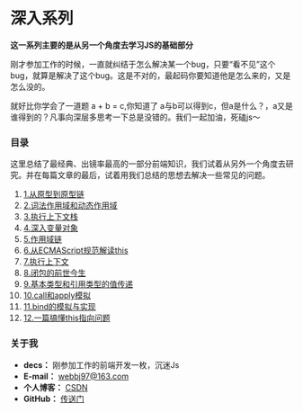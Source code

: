<!--
 * @desc:
 * @Author: 余光
 * @Email: webbj97@163.com
 * @Date: 2019-11-21 17:45:26
 -->
# 深入系列

**这一系列主要的是从另一个角度去学习JS的基础部分**

刚才参加工作的时候，一直就纠结于怎么解决某一个bug，只要“看不见”这个bug，就算是解决了这个bug。这是不对的，最起码你要知道他是怎么来的，又是怎么没的。

就好比你学会了一道题 a + b = c,你知道了 a与b可以得到c，但a是什么？，a又是谁得到的？凡事向深层多思考一下总是没错的。我们一起加油，死磕js～

### 目录

这里总结了最经典、出镜率最高的一部分前端知识，我们试着从另外一个角度去研究。并在每篇文章的最后，试着用我们总结的思想去解决一些常见的问题。

1. [1.从原型到原型链](1.从原型到原型链.md)
2. [2.词法作用域和动态作用域](2.词法作用域和动态作用域.md)
3. [3.执行上下文栈](3.执行上下文栈.md)
4. [4.深入变量对象](4.深入变量对象.md)
5. [5.作用域链](5.作用域链.md)
6. [6.从ECMAScript规范解读this](6.从ECMAScript规范解读this.md)
7. [7.执行上下文](7.执行上下文.md)
8. [8.闭包的前世今生](8.闭包的前世今生.md)
9. [9.基本类型和引用类型的值传递](9.基本类型和引用类型的值传递.md)
10. [10.call和apply模拟](10.call和apply模拟.md)
11. [11.bind的模拟与实现](11.bind的模拟与实现.md)
11. [12.一篇搞懂this指向问题](12.一篇搞懂this指向问题.md)


### 关于我

* **decs：** 刚参加工作的前端开发一枚，沉迷Js
* **E-mail：** webbj97@163.com
* **个人博客：** [CSDN](https://blog.csdn.net/jbj6568839z)
* **GitHub：** [传送门](https://github.com/webbj97)